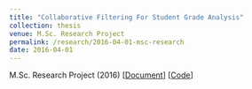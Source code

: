```yaml
---
title: "Collaborative Filtering For Student Grade Analysis"
collection: thesis
venue: M.Sc. Research Project
permalink: /research/2016-04-01-msc-research
date: 2016-04-01
---
```

M.Sc. Research Project (2016)
\[[Document](Mufan_Li_MSc_Report.pdf)\] 
\[[Code](https://github.com/mufan-li/sg)\]
